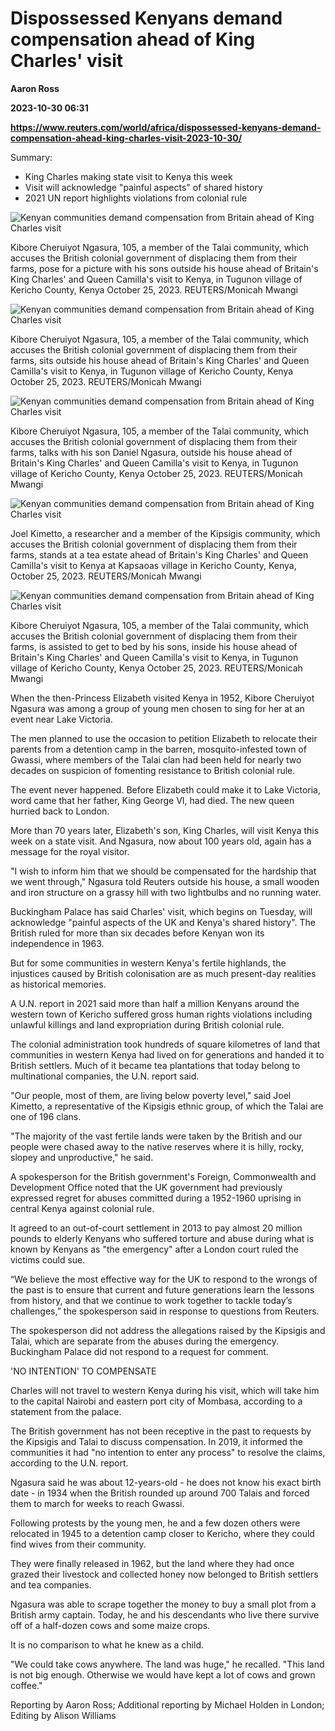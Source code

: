 # Dispossessed Kenyans demand compensation ahead of King Charles' visit
**Aaron Ross**

**2023-10-30 06:31**

**https://www.reuters.com/world/africa/dispossessed-kenyans-demand-compensation-ahead-king-charles-visit-2023-10-30/**

Summary:

*   King Charles making state visit to Kenya this week
*   Visit will acknowledge "painful aspects" of shared history
*   2021 UN report highlights violations from colonial rule

![Kenyan communities demand compensation from Britain ahead of King Charles visit](https://www.reuters.com/resizer/U4xyhYpoV72EcCOzg04_B8X2CWQ=/1920x0/filters:quality(80)/cloudfront-us-east-2.images.arcpublishing.com/reuters/W7BG4FT23VOPRFT52AV3TSFQK4.jpg)

Kibore Cheruiyot Ngasura, 105, a member of the Talai community, which accuses the British colonial government of displacing them from their farms, pose for a picture with his sons outside his house ahead of Britain's King Charles' and Queen Camilla's visit to Kenya, in Tugunon village of Kericho County, Kenya October 25, 2023. REUTERS/Monicah Mwangi

![Kenyan communities demand compensation from Britain ahead of King Charles visit](https://www.reuters.com/resizer/xPLELGkSP-8dVJDaJwEouFQjnpY=/1920x0/filters:quality(80)/cloudfront-us-east-2.images.arcpublishing.com/reuters/53FIMYXVJBOD3AZPLTMIULJBWM.jpg)

Kibore Cheruiyot Ngasura, 105, a member of the Talai community, which accuses the British colonial government of displacing them from their farms, sits outside his house ahead of Britain's King Charles' and Queen Camilla's visit to Kenya, in Tugunon village of Kericho County, Kenya October 25, 2023. REUTERS/Monicah Mwangi

![Kenyan communities demand compensation from Britain ahead of King Charles visit](https://www.reuters.com/resizer/MuOhSYtc09R-y5tyWgnF5YQyZHU=/1920x0/filters:quality(80)/cloudfront-us-east-2.images.arcpublishing.com/reuters/PFBPUDJDDJNLXNMMWPFFWRMIH4.jpg)

Kibore Cheruiyot Ngasura, 105, a member of the Talai community, which accuses the British colonial government of displacing them from their farms, talks with his son Daniel Ngasura, outside his house ahead of Britain's King Charles' and Queen Camilla's visit to Kenya, in Tugunon village of Kericho County, Kenya October 25, 2023. REUTERS/Monicah Mwangi

![Kenyan communities demand compensation from Britain ahead of King Charles visit](https://www.reuters.com/resizer/M5zcVVftj0-Wfo6Gr4ajoSgoBPs=/1920x0/filters:quality(80)/cloudfront-us-east-2.images.arcpublishing.com/reuters/JCVZYXIY2NO5RPMP5L5ZII6LK4.jpg)

Joel Kimetto, a researcher and a member of the Kipsigis community, which accuses the British colonial government of displacing them from their farms, stands at a tea estate ahead of Britain's King Charles' and Queen Camilla's visit to Kenya at Kapsaoas village in Kericho County, Kenya, October 25, 2023. REUTERS/Monicah Mwangi

![Kenyan communities demand compensation from Britain ahead of King Charles visit](https://www.reuters.com/resizer/Irgd6y3OnOlYU8aO3RrF4CeqrXc=/1920x0/filters:quality(80)/cloudfront-us-east-2.images.arcpublishing.com/reuters/LXGY5TV2GNLYTOLKF4ESST75BI.jpg)

Kibore Cheruiyot Ngasura, 105, a member of the Talai community, which accuses the British colonial government of displacing them from their farms, is assisted to get to bed by his sons, inside his house ahead of Britain's King Charles' and Queen Camilla's visit to Kenya, in Tugunon village of Kericho County, Kenya October 25, 2023. REUTERS/Monicah Mwangi

When the then-Princess Elizabeth visited Kenya in 1952, Kibore Cheruiyot Ngasura was among a group of young men chosen to sing for her at an event near Lake Victoria.

The men planned to use the occasion to petition Elizabeth to relocate their parents from a detention camp in the barren, mosquito-infested town of Gwassi, where members of the Talai clan had been held for nearly two decades on suspicion of fomenting resistance to British colonial rule.

The event never happened. Before Elizabeth could make it to Lake Victoria, word came that her father, King George VI, had died. The new queen hurried back to London.

More than 70 years later, Elizabeth's son, King Charles, will visit Kenya this week on a state visit. And Ngasura, now about 100 years old, again has a message for the royal visitor.

"I wish to inform him that we should be compensated for the hardship that we went through," Ngasura told Reuters outside his house, a small wooden and iron structure on a grassy hill with two lightbulbs and no running water.

Buckingham Palace has said Charles' visit, which begins on Tuesday, will acknowledge "painful aspects of the UK and Kenya's shared history". The British ruled for more than six decades before Kenyan won its independence in 1963.

But for some communities in western Kenya's fertile highlands, the injustices caused by British colonisation are as much present-day realities as historical memories.

A U.N. report in 2021 said more than half a million Kenyans around the western town of Kericho suffered gross human rights violations including unlawful killings and land expropriation during British colonial rule.

The colonial administration took hundreds of square kilometres of land that communities in western Kenya had lived on for generations and handed it to British settlers. Much of it became tea plantations that today belong to multinational companies, the U.N. report said.

"Our people, most of them, are living below poverty level," said Joel Kimetto, a representative of the Kipsigis ethnic group, of which the Talai are one of 196 clans.

"The majority of the vast fertile lands were taken by the British and our people were chased away to the native reserves where it is hilly, rocky, slopey and unproductive," he said.

A spokesperson for the British government's Foreign, Commonwealth and Development Office noted that the UK government had previously expressed regret for abuses committed during a 1952-1960 uprising in central Kenya against colonial rule.

It agreed to an out-of-court settlement in 2013 to pay almost 20 million pounds to elderly Kenyans who suffered torture and abuse during what is known by Kenyans as "the emergency" after a London court ruled the victims could sue.

“We believe the most effective way for the UK to respond to the wrongs of the past is to ensure that current and future generations learn the lessons from history, and that we continue to work together to tackle today’s challenges,” the spokesperson said in response to questions from Reuters.

The spokesperson did not address the allegations raised by the Kipsigis and Talai, which are separate from the abuses during the emergency. Buckingham Palace did not respond to a request for comment.

'NO INTENTION' TO COMPENSATE

Charles will not travel to western Kenya during his visit, which will take him to the capital Nairobi and eastern port city of Mombasa, according to a statement from the palace.

The British government has not been receptive in the past to requests by the Kipsigis and Talai to discuss compensation. In 2019, it informed the communities it had "no intention to enter any process" to resolve the claims, according to the U.N. report.

Ngasura said he was about 12-years-old - he does not know his exact birth date - in 1934 when the British rounded up around 700 Talais and forced them to march for weeks to reach Gwassi.

Following protests by the young men, he and a few dozen others were relocated in 1945 to a detention camp closer to Kericho, where they could find wives from their community.

They were finally released in 1962, but the land where they had once grazed their livestock and collected honey now belonged to British settlers and tea companies.

Ngasura was able to scrape together the money to buy a small plot from a British army captain. Today, he and his descendants who live there survive off of a half-dozen cows and some maize crops.

It is no comparison to what he knew as a child.

"We could take cows anywhere. The land was huge," he recalled. "This land is not big enough. Otherwise we would have kept a lot of cows and grown coffee."

Reporting by Aaron Ross; Additional reporting by Michael Holden in London; Editing by Alison Williams